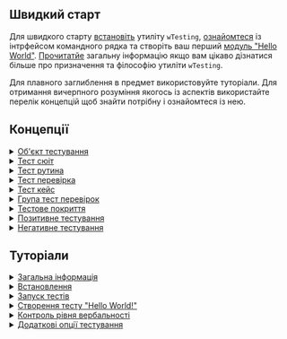 ## Швидкий старт

Для швидкого старту [встановіть](<./tutorial/installation.md>) утиліту `wTesting`, [ознайомтеся](<./tutorial/CLI.md>) із інтрфейсом командного рядка та створіть ваш перший [модуль "Hello World"](<./tutorial/HelloWorld.md>). [Прочитатйе](<./tutorial/abstract.md>) загальну інформацію якщо вам цікаво дізнатися більше про призначення та філософію утиліти `wTesting`.

Для плавного заглиблення в предмет використовуйте туторіали. Для отримання вичерпного розуміння якогось із аспектів використайте перелік концепцій щоб знайти потрібну і ознайомтеся із нею.

## Концепції

<details><summary><a href="./concept/testObject.md">
      Об'єкт тестування
  </a></summary>
  Об'єкт тестування - система, коректна робота, якої тестується.
</details>
<details><summary><a href="./concept/testSuite.md">
      Тест сюіт
  </a></summary>
  Тест сюіт ( тестовий комлект, тестовий набір ) - це набір тест рутин, та тестових данних для тестування об'єкту тестування.
</details>
<details><summary><a href="./concept/testRoutine.md">
      Тест рутина
  </a></summary>
    Тест рутина - рутина ( функція, метод ) розроблена для тестування, якогось із аспектів об'кту тестування. Тест рутина виконується послідовно та містить тест перевірки та тест кейси.
</details>
<details><summary><a href="./concept/testCheck.md">
      Тест перевірка
  </a></summary>
  Тест перевірка - це найменша структурна одиниця тестування, призначена для перевірки лише одного очікуваного результату виконання тесту.
</details>
<details><summary><a href="./concept/testCase.md">
      Тест кейс
  </a></summary>
    Тест кейс або група тест перевірок -- це одна або декілька тест перевірок із супровідним кодом поєднаних в логічну структурну одиницю для перевірки функціональності якогось аспекту об'єкту, що тестується.
</details>
<details><summary><a href="./concept/testCase.md">
      Група тест перевірок
  </a></summary>
    Тест кейс або група тест перевірок -- це одна або декілька тест перевірок із супровідним кодом поєднаних в логічну структурну одиницю для перевірки функціональності якогось аспекту об'єкту, що тестується.
</details>
<details><summary><a href="./concept/testCoverage.md">
      Тестове покриття
  </a></summary>
  Тестове покриття — метрика тестування програмного забезпечення, що визначає відсотком тестованого вихідного коду програми.
</details>
<details><summary><a href="./concept/testPositiveAndNegative.md">
      Позитивне тестування
  </a></summary>
  Тестування коректності роботи об'єкта тестування за нормальних умов, при відсутності помилок в вхідних даних та нормальному стані.
</details>
<details><summary><a href="./concept/testPositiveAndNegative.md">
      Негативне тестування
  </a></summary>
  Тестування коректності обробки об'єктом тестування помилкових даних чи помилкового стану.
</details>

## Туторіали

<details><summary><a href="./tutorial/abstract.md">
      Загальна інформація
  </a></summary>
  Загальна інформація про утиліту wTesting.
</details>
<details><summary><a href="./tutorial/installation.md">
      Встановлення
  </a></summary>
  Процедура встановлення утиліти wTesting.
</details>
<details><summary><a href="./tutorial/running.md">
      Запуск тестів
  </a></summary>
  Як запускати тестування.
</details>
<details><summary><a href="./tutorial/testCreation.md">
      Створення тесту "Hello World!"
  </a></summary>
  Створення модульного тесту для тестування функції конкатенації.
</details>
<details><summary><a href="./tutorial/verbosity.md">
      Контроль рівня вербальності
  </a></summary>
  Зміна кількості виведеної інформації виконання тесту з опцією verbosity.
</details>
<details><summary><a href="./tutorial/testOptions.md">
      Додаткові опції тестування
  </a></summary>
  Застосування опцій для налаштування проходження тестів.
</details>
